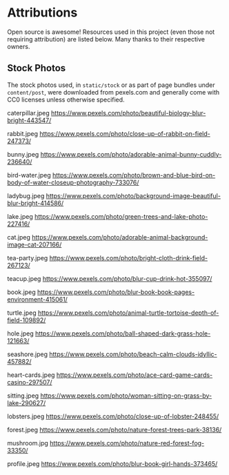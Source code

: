 # Attributions

Open source is awesome! Resources used in this project (even those not requiring attribution) are listed below. Many thanks to their respective owners.


## Stock Photos 

The stock photos used, in `static/stock` or as part of page bundles under `content/post`, were downloaded from pexels.com and generally come with CC0 licenses unless otherwise specified.

caterpillar.jpeg
https://www.pexels.com/photo/beautiful-biology-blur-bright-443547/

rabbit.jpeg
https://www.pexels.com/photo/close-up-of-rabbit-on-field-247373/

bunny.jpeg
https://www.pexels.com/photo/adorable-animal-bunny-cuddly-236640/

bird-water.jpeg
https://www.pexels.com/photo/brown-and-blue-bird-on-body-of-water-closeup-photography-733076/

ladybug.jpeg
https://www.pexels.com/photo/background-image-beautiful-blur-bright-414586/

lake.jpeg
https://www.pexels.com/photo/green-trees-and-lake-photo-227416/

cat.jpeg
https://www.pexels.com/photo/adorable-animal-background-image-cat-207166/

tea-party.jpeg
https://www.pexels.com/photo/bright-cloth-drink-field-267123/

teacup.jpeg
https://www.pexels.com/photo/blur-cup-drink-hot-355097/

book.jpeg
https://www.pexels.com/photo/blur-book-book-pages-environment-415061/

turtle.jpeg
https://www.pexels.com/photo/animal-turtle-tortoise-depth-of-field-109892/

hole.jpeg
https://www.pexels.com/photo/ball-shaped-dark-grass-hole-121663/

seashore.jpeg
https://www.pexels.com/photo/beach-calm-clouds-idyllic-457882/

heart-cards.jpeg
https://www.pexels.com/photo/ace-card-game-cards-casino-297507/

sitting.jpeg
https://www.pexels.com/photo/woman-sitting-on-grass-by-lake-290627/

lobsters.jpeg
https://www.pexels.com/photo/close-up-of-lobster-248455/

forest.jpeg
https://www.pexels.com/photo/nature-forest-trees-park-38136/

mushroom.jpg
https://www.pexels.com/photo/nature-red-forest-fog-33350/

profile.jpeg
https://www.pexels.com/photo/blur-book-girl-hands-373465/